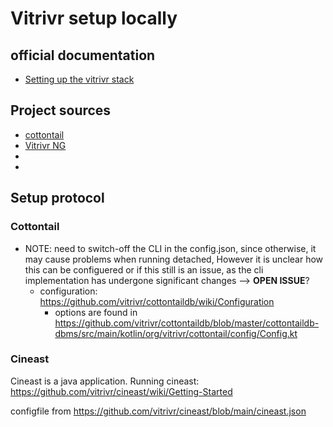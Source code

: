# Vitrivr setup locally

## official documentation

* [Setting up the vitrivr stack](https://vitrivr.org/getting_started.html#setting-up-the-vitrivr-stack)

## Project sources

* [cottontail](https://github.com/vitrivr/cottontaildb/)
* [Vitrivr NG](https://github.com/vitrivr/vitrivr-ng)
*
*

## Setup protocol

### Cottontail


* NOTE: need to switch-off the CLI in the config.json, since otherwise, it may cause problems when running detached, However it is unclear how this can be configuered or if this still is an issue, as the cli implementation has undergone significant changes --> **OPEN ISSUE**?
    * configuration: https://github.com/vitrivr/cottontaildb/wiki/Configuration 
        *   options are found in https://github.com/vitrivr/cottontaildb/blob/master/cottontaildb-dbms/src/main/kotlin/org/vitrivr/cottontail/config/Config.kt
        
### Cineast

Cineast is a java application.
Running cineast: https://github.com/vitrivr/cineast/wiki/Getting-Started

configfile from https://github.com/vitrivr/cineast/blob/main/cineast.json




